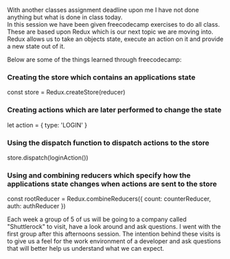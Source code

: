 With another classes assignment deadline upon me I have not done anything but what is done in class today.  
In this session we have been given freecodecamp exercises to do all class. These are based upon Redux which is our next topic we are moving into. Redux allows us to take an objects state, execute an action on it and provide a new state out of it.

Below are some of the things learned through freecodecamp:

### Creating the store which contains an applications state

const store = Redux.createStore(reducer)

### Creating actions which are later performed to change the state

let action = {
    type: 'LOGIN'
}

### Using the dispatch function to dispatch actions to the store

store.dispatch(loginAction())

### Using and combining reducers which specify how the applications state changes when actions are sent to the store

const rootReducer = Redux.combineReducers({
  count: counterReducer,
  auth: authReducer
})

Each week a group of 5 of us will be going to a company called "Shuttlerock" to visit, have a look around and ask questions. I went with the first group after this afternoons session. The intention behind these visits is to give us a feel for the work environment of a developer and ask questions that will better help us understand what we can expect.
